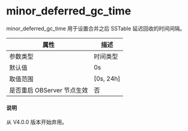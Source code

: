 # minor_deferred_gc_time

minor_deferred_gc_time 用于设置合并之后 SSTable 延迟回收的时间间隔。

|      **属性**      |   **描述**    |
|------------------|-------------|
| 参数类型             | 时间类型        |
| 默认值              | 0s          |
| 取值范围             | \[0s, 24h] |
| 是否重启 OBServer 节点生效 | 否           |

<main id="notice" type='explain'>
  <h4>说明</h4>
  <p>从 V4.0.0 版本开始弃用。</p>
</main>
